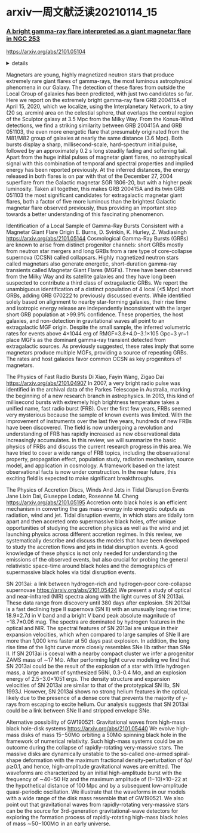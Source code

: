 # arxiv一周文献泛读20210114_15

### [A bright gamma-ray flare interpreted as a giant magnetar flare in NGC 253](./2101.05104.pdf)
https://arxiv.org/abs/2101.05104

<details>
<summary>details</summary>

Authors: D. Svinkin, D. Frederiks, K. Hurley et al.
Comments


</details>




Magnetars are young, highly magnetized neutron stars that produce extremely rare giant flares of gamma-rays, the most luminous astrophysical phenomena in our Galaxy. The detection of these flares from outside the Local Group of galaxies has been predicted, with just two candidates so far. Here we report on the extremely bright gamma-ray flare GRB 200415A of April 15, 2020, which we localize, using the Interplanetary Network, to a tiny (20 sq. arcmin) area on the celestial sphere, that overlaps the central region of the Sculptor galaxy at 3.5 Mpc from the Milky Way. From the Konus-Wind detections, we find a striking similarity between GRB 200415A and GRB 051103, the even more energetic flare that presumably originated from the M81/M82 group of galaxies at nearly the same distance (3.6 Mpc). Both bursts display a sharp, millisecond-scale, hard-spectrum initial pulse, followed by an approximately 0.2 s long steadily fading and softening tail. Apart from the huge initial pulses of magnetar giant flares, no astrophysical signal with this combination of temporal and spectral properties and implied energy has been reported previously. At the inferred distances, the energy released in both flares is on par with that of the December 27, 2004 superflare from the Galactic magnetar SGR 1806-20, but with a higher peak luminosity. Taken all together, this makes GRB 200415A and its twin GRB 051103 the most significant candidates for extragalactic magnetar giant flares, both a factor of five more luminous than the brightest Galactic magnetar flare observed previously, thus providing an important step towards a better understanding of this fascinating phenomenon.

Identification of a Local Sample of Gamma-Ray Bursts Consistent with a Magnetar Giant Flare Origin
E. Burns, D. Svinkin, K. Hurley, Z. Wadiasingh
https://arxiv.org/abs/2101.05144
Cosmological Gamma-Ray Bursts (GRBs) are known to arise from distinct progenitor channels: short GRBs mostly from neutron star mergers and long GRBs from a rare type of core-collapse supernova (CCSN) called collapsars. Highly magnetized neutron stars called magnetars also generate energetic, short-duration gamma-ray transients called Magnetar Giant Flares (MGFs). Three have been observed from the Milky Way and its satellite galaxies and they have long been suspected to contribute a third class of extragalactic GRBs. We report the unambiguous identification of a distinct population of 4 local (<5 Mpc) short GRBs, adding GRB 070222 to previously discussed events. While identified solely based on alignment to nearby star-forming galaxies, their rise time and isotropic energy release are independently inconsistent with the larger short GRB population at >99.9% confidence. These properties, the host galaxies, and non-detection in gravitational waves all point to an extragalactic MGF origin. Despite the small sample, the inferred volumetric rates for events above 4×1044 erg of RMGF=3.8+4.0−3.1×105 Gpc−3 yr−1 place MGFs as the dominant gamma-ray transient detected from extragalactic sources. As previously suggested, these rates imply that some magnetars produce multiple MGFs, providing a source of repeating GRBs. The rates and host galaxies favor common CCSN as key progenitors of magnetars. 

The Physics of Fast Radio Bursts
Di Xiao, Fayin Wang, Zigao Dai
https://arxiv.org/abs/2101.04907
 In 2007, a very bright radio pulse was identified in the archival data of the Parkes Telescope in Australia, marking the beginning of a new research branch in astrophysics. In 2013, this kind of millisecond bursts with extremely high brightness temperature takes a unified name, fast radio burst (FRB). Over the first few years, FRBs seemed very mysterious because the sample of known events was limited. With the improvement of instruments over the last five years, hundreds of new FRBs have been discovered. The field is now undergoing a revolution and understanding of FRB has rapidly increased as new observational data increasingly accumulates. In this review, we will summarize the basic physics of FRBs and discuss the current research progress in this area. We have tried to cover a wide range of FRB topics, including the observational property, propagation effect, population study, radiation mechanism, source model, and application in cosmology. A framework based on the latest observational facts is now under construction. In the near future, this exciting field is expected to make significant breakthroughs. 

The Physics of Accretion Discs, Winds And Jets in Tidal Disruption Events
Jane Lixin Dai, Giuseppe Lodato, Roseanne M. Cheng
https://arxiv.org/abs/2101.05195
Accretion onto black holes is an efficient mechanism in converting the gas mass-energy into energetic outputs as radiation, wind and jet. Tidal disruption events, in which stars are tidally torn apart and then accreted onto supermassive black holes, offer unique opportunities of studying the accretion physics as well as the wind and jet launching physics across different accretion regimes. In this review, we systematically describe and discuss the models that have been developed to study the accretion flows and jets in tidal disruption events. A good knowledge of these physics is not only needed for understanding the emissions of the observed events, but also crucial for probing the general relativistic space-time around black holes and the demographics of supermassive black holes via tidal disruption events. 

SN 2013ai: a link between hydrogen-rich and hydrogen-poor core-collapse supernovae
https://arxiv.org/abs/2101.05424
We present a study of optical and near-infrared (NIR) spectra along with the light curves of SN 2013ai. These data range from discovery until 380 days after explosion. SN 2013ai is a fast declining type II supernova (SN II) with an unusually long rise time; 18.9±2.7d in V band and a bright V band peak absolute magnitude of −18.7±0.06 mag. The spectra are dominated by hydrogen features in the optical and NIR. The spectral features of SN 2013ai are unique in their expansion velocities, which when compared to large samples of SNe II are more than 1,000 kms faster at 50 days past explosion. In addition, the long rise time of the light curve more closely resembles SNe IIb rather than SNe II. If SN 2013ai is coeval with a nearby compact cluster we infer a progenitor ZAMS mass of ∼17 M⊙. After performing light curve modeling we find that SN 2013ai could be the result of the explosion of a star with little hydrogen mass, a large amount of synthesized 56Ni, 0.3-0.4 M⊙, and an explosion energy of 2.5−3.0×1051 ergs. The density structure and expansion velocities of SN 2013ai are similar to that of the prototypical SN IIb, SN 1993J. However, SN 2013ai shows no strong helium features in the optical, likely due to the presence of a dense core that prevents the majority of γ-rays from escaping to excite helium. Our analysis suggests that SN 2013ai could be a link between SNe II and stripped envelope SNe. 

Alternative possibility of GW190521: Gravitational waves from high-mass black hole-disk systems
https://arxiv.org/abs/2101.05440
We evolve high-mass disks of mass 15−50M⊙ orbiting a 50M⊙ spinning black hole in the framework of numerical relativity. Such high-mass systems could be an outcome during the collapse of rapidly-rotating very-massive stars. The massive disks are dynamically unstable to the so-called one-armed spiral-shape deformation with the maximum fractional density-perturbation of δρ/ρ≳0.1, and hence, high-amplitude gravitational waves are emitted. The waveforms are characterized by an initial high-amplitude burst with the frequency of ∼40−50 Hz and the maximum amplitude of (1−10)×10−22 at the hypothetical distance of 100 Mpc and by a subsequent low-amplitude quasi-periodic oscillation. We illustrate that the waveforms in our models with a wide range of the disk mass resemble that of GW190521. We also point out that gravitational waves from rapidly-rotating very-massive stars can be the source for 3rd-generation gravitational-wave detectors for exploring the formation process of rapidly-rotating high-mass black holes of mass ∼50−100M⊙ in an early universe. 

